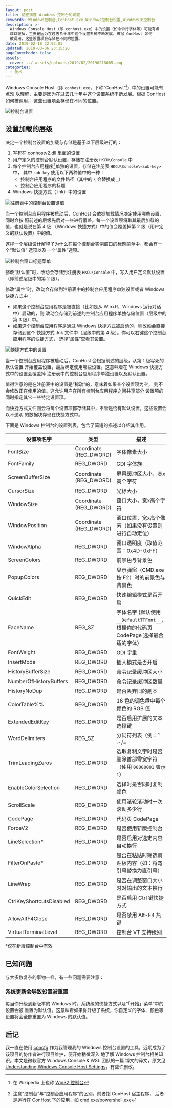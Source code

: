 ```yaml
---
layout: post
title: 彻底搞懂 Windows 控制台的设置
keywords: Windows控制台,ConHost.exe,Windows控制台设置,Windows10控制台
description: >-
  Windows Console Host（即 conhost.exe）中的设置（如命令行字体等）可能有点
  难以理解，主要是因为在过去几十年中这个设置系统不断发展。根据 ConHost 如何
  被调用，这些设置项会存储在不同的位置。
date: 2019-02-18 22:02:03
updated: 2019-03-06 23:15:20
pageCoverMode: false
assets:
  cover: ../_assets/uploads/2019/02/20190218005.png
categories:
  - 技术
---
```


Windows Console Host（即 `conhost.exe`，下称“ConHost”[^1]）中的设置可能有点难
以理解，主要是因为在过去几十年中这个设置系统不断发展。根据 ConHost 如何被调用，
这些设置项会存储在不同的位置。

![控制台设置](../_assets/uploads/2019/02/20190218001.png)

## 设置加载的层级

决定一个控制台设置的加载与存储是基于以下层级进行的：

1. 写死在 conhostv2.dll 里面的设置
2. 用户定义的控制台默认设置，存储在注册表 `HKCU\Console` 中
3. 每个控制台应用程序[^2]单独的设置，存储在注册表 `HKCU\Console\<sub-key>` 中，
   其中 `sub-key` 使用以下两种值中的一种：
   - 控制台应用程序的文件路径（其中的 `\` 会替换成 `_`）
   - 控制台应用程序的标题
4. Windows 快捷方式（.lnk）中的设置

![注册表中的控制台设置键值](../_assets/uploads/2019/02/20190218003.png)

当一个控制台应用程序被启动后，ConHost 会依据加载情况决定使用哪些设置，同时会按
照前述的层级先后对一些进行覆盖。每一个设置项将取其最后加载的值，也就是说在第 4 级
（Windows 快捷方式）中的值会覆盖掉第 2 级（用户定义的默认设置）中的值。

这样一个层级设计解释了为什么在每个控制台实例窗口的标题菜单中，都会有一个“默认值”
选项以及一个“属性”选项。

![控制台窗口标题菜单](../_assets/uploads/2019/02/20190218002.png)

修改“默认值”时，改动会存储到注册表 `HKCU\Console` 中，写入用户定义默认设置
（即前述层级中的第 2 级）。

修改“属性”时，改动会存储到注册表中的控制台应用程序单独设置或者 Windows 快捷方式中：

- 如果这个控制台应用程序是被直接（比如是从 Win+R，Windows 运行对话中）启动的，则
改动会存储到前述的控制台应用程序单独存储位置（层级中的第 3 级）中。
- 如果这个控制台应用程序是通过 Windows 快捷方式被启动的，则改动会直接存储到这个
快捷方式 .lnk 文件中（层级中的第 4 级）。你可以右键这个控制台应用程序的快捷方式，
选择“属性”查看其设置。

![快捷方式中的设置](../_assets/uploads/2019/02/20190218004.png)

当一个控制台应用程序被启动后，ConHost 会根据前述的层级，从第 1 级写死的默认设置
开始覆盖设置，最后确定使用哪些设置。这意味着在 Windows 快捷方式中的设置会覆盖掉
注册表中的控制台应用程序单独设置以及默认设置。

值得注意的是在注册表中的设置是“稀疏”的，意味着如果某个设置项为空，
则不会修改正在使用的值。这允许用户在所有控制台应用程序之间共享部分
设置项的同时指定其它一些特定设置项。

而快捷方式文件则会将每个设置项都存储其中，不管是否有默认设置。这些设置会以不透明
的数据块存储在快捷方式中。

下面是 Windows 控制台的设置列表，包含了简短的描述以介绍其作用。

| 设置项名字 | 类型 | 描述 |
|-----------|------|------|
| FontSize | Coordinate (REG_DWORD) | 字体像素大小 |
| FontFamily | REG_DWORD | GDI 字体族 |
| ScreenBufferSize | Coordinate (REG_DWORD) | 屏幕缓冲区大小，宽x高个字符 |
| CursorSize | REG_DWORD | 光标大小 |
| WindowSize | Coordinate (REG_DWORD) | 窗口大小，宽x高个字符 |
| WindowPosition | Coordinate (REG_DWORD) | 窗口位置，宽x高个像素（如果没有设置则进行自动定位） |
| WindowAlpha | REG_DWORD | 窗口透明度（取值范围：0x4D-0xFF） |
| ScreenColors | REG_DWORD | 前景色与背景色 |
| PopupColors | REG_DWORD | 显示弹窗（CMD.exe 按 F2）时的前景色与背景色 |
| QuickEdit | REG_DWORD | 快速编辑模式是否开启 |
| FaceName | REG_SZ | 字体名字 (默认使用 `__DefaultTTFont__`，根据你的代码页 CodePage 选择最合适的字体） |
| FontWeight | REG_DWORD | GDI 字重 |
| InsertMode | REG_DWORD | 插入模式是否开启 |
| HistoryBufferSize | REG_DWORD | 命令记录缓冲区大小 |
| NumberOfHistoryBuffers | REG_DWORD | 命令记录缓冲区数量 |
| HistoryNoDup | REG_DWORD |是否丢弃旧的副本 |
| ColorTable%% | REG_DWORD | 16 色的调色盘中每个颜色的 RGB 值 |
| ExtendedEditKey | REG_DWORD | 是否启用扩展的文本选择键 |
| WordDelimiters | REG_SZ | 分词符列表（例：`' .-/\=|,()[]{}'`） |
| TrimLeadingZeros | REG_DWORD | 选取复制文字时是否删除首部零宽字符（使用 `00000001` 表示 `1`） |
| EnableColorSelection | REG_DWORD | 选择时是否同时复制颜色 |
| ScrollScale | REG_DWORD | 使用滚轮滚动时一次滚动多少行 |
| CodePage | REG_DWORD | 代码页 CodePage |
| ForceV2 | REG_DWORD | 是否使用新版控制台 |
| LineSelection* | REG_DWORD | 是否启用对选定内容自动换行 |
| FilterOnPaste* | REG_DWORD | 是否在粘贴时筛选剪贴板内容（如：将弯引号替换为直引号） |
| LineWrap | REG_DWORD | 是否在调整窗口大小时对输出的文本换行 |
| CtrlKeyShortcutsDisabled | REG_DWORD | 是否启用 Ctrl 键快捷方式 |
| AllowAltF4Close | REG_DWORD | 是否禁用 Alt-F4 热键 |
| VirtualTerminalLevel | REG_DWORD | 控制台 VT 支持级别 |

*仅在新版控制台中有效

## 已知问题

与大多数复杂的事物一样，有一些问题需要注意：

### 系统更新会导致设置被重置

每当你升级到新版本的 Windows 时，系统级的快捷方式以及“「开始」菜单”中的设置会被
重置为默认值。这意味着如果你升级了系统，你自定义的字体、颜色等设置将会全部重置为
Windows 的默认值。

## 后记

我一直在使用 [concfg](https://github.com/lukesampson/concfg) 作为我管理我的
Windows 控制台设置的工具，近期成为了该项目的协作者进行项目维护，便开始稍微深入
地了解 Windows 控制台相关知识。本文是微软官方 Windows Console & WSL 团队的一篇
博文的译文，原文见 [Understanding Windows Console Host Settings]，有些许删改。

[Understanding Windows Console Host Settings]: https://blogs.msdn.microsoft.com/commandline/2017/06/20/understanding-windows-console-host-settings/

[^1]: 在 Wikipedia 上也称 [Win32 控制台](https://zh.wikipedia.org/wiki/Win32%E6%8E%A7%E5%88%B6%E5%8F%B0)
[^2]: 注意“控制台”与“控制台应用程序”的区别，前者指 ConHost 宿主程序，
      后者是运行在 ConHost 下的应用，如 cmd.exe/powershell.exe
